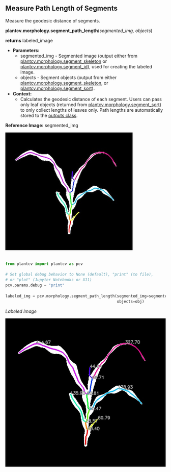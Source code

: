 ## Measure Path Length of Segments 

Measure the geodesic distance of segments. 

**plantcv.morphology.segment_path_length**(*segmented_img, objects*)

**returns** labeled_image  

- **Parameters:**
    - segmented_img - Segmented image (output either from [plantcv.morphology.segment_skeleton](segment_skeleton.md)
    or [plantcv.morphology.segment_id](segment_id.md)), used for creating the labeled image. 
    - objects - Segment objects (output from either [plantcv.morphology.segment_skeleton](segment_skeleton.md), or
    [plantcv.morphology.segment_sort](segment_sort.md)).
- **Context:**
    - Calculates the geodesic distance of each segment. Users can pass only 
    leaf objects (returned from [plantcv.morphology.segment_sort](segment_sort.md)) to only collect lengths of leaves only.
    Path lengths are automatically stored to the [outputs class](outputs.md).

**Reference Image:** segmented_img 

![Screenshot](img/documentation_images/segment_path_length/segmented_img_mask.jpg)


```python

from plantcv import plantcv as pcv

# Set global debug behavior to None (default), "print" (to file), 
# or "plot" (Jupyter Notebooks or X11)
pcv.params.debug = "print"

labeled_img = pcv.morphology.segment_path_length(segmented_img=segmented_img, 
                                                 objects=obj)

```

*Labeled Image*

![Screenshot](img/documentation_images/segment_path_length/labeled_path_lengths.jpg)
